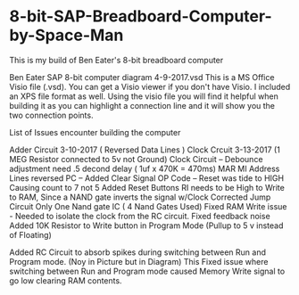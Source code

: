 # 8-bit-SAP-Breadboard-Computer-by-Space-Man
This is my build of Ben Eater's 8-bit breadboard computer

Ben Eater SAP 8-bit computer diagram 4-9-2017.vsd  This is a MS Office Visio file  (.vsd). You can get a Visio viewer if you don't have Visio. 
I included an XPS file format as well. Using the visio file you will find it helpful when building it as you can highlight a connection line and it will show you the two connection points.

List of Issues encounter building the computer


Adder Circuit 3-10-2017 ( Reversed Data Lines )
Clock Crcuit 3-13-2017 (1 MEG Resistor connected to 5v not Ground)
Clock Circuit – Debounce adjustment  need .5 decond delay ( 1uf x 470K = 470ms)
MAR MI   Address Lines reversed
PC – Added Clear Signal
OP Code – Reset was tide to HIGH Causing count to 7 not 5
Added Reset Buttons
RI needs to be High to Write to RAM, Since a NAND gate inverts the signal w/Clock
Corrected Jump Circuit Only One Nand gate IC ( 4 Nand Gates Used)
Fixed RAM Write issue - Needed to isolate the clock from the RC circuit. Fixed feedback noise
Added 10K Resistor to Write button in Program Mode (Pullup to 5 v instead of Floating)

Added RC Circuit to absorb spikes during switching between Run and Program mode. (Noy in Picture but in Diagram)
This Fixed issue where switching between Run and Program mode caused Memory Write signal to go low clearing RAM contents.
